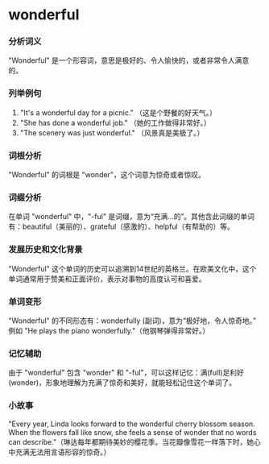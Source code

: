 # wonderful

### 分析词义

  

"Wonderful" 是一个形容词，意思是极好的、令人愉快的，或者非常令人满意的。

  

### 列举例句

  

1.  "It's a wonderful day for a picnic." （这是个野餐的好天气。）
2.  "She has done a wonderful job." （她的工作做得非常好。）
3.  "The scenery was just wonderful." （风景真是美极了。）

  

### 词根分析

  

"Wonderful" 的词根是 "wonder"，这个词意为惊奇或者惊叹。

  

### 词缀分析

  

在单词 "wonderful" 中，"-ful" 是词缀，意为“充满...的”。其他含此词缀的单词有：beautiful（美丽的）、grateful（感激的）、helpful（有帮助的）等。

  

### 发展历史和文化背景

  

"Wonderful" 这个单词的历史可以追溯到14世纪的英格兰。在欧美文化中，这个单词通常用于赞美和正面评价，表示对事物的高度认可和喜爱。

  

### 单词变形

  

"Wonderful" 的不同形态有：wonderfully (副词)，意为“极好地，令人惊奇地。” 例如 "He plays the piano wonderfully."（他钢琴弹得非常好。）

  

### 记忆辅助

  

由于 "wonderful" 包含 "wonder" 和 "-ful"，可以这样记忆：满(full)足利好(wonder)，形象地理解为充满了惊奇和美好，就能轻松记住这个单词了。

  

### 小故事

  

"Every year, Linda looks forward to the wonderful cherry blossom season. When the flowers fall like snow, she feels a sense of wonder that no words can describe."（琳达每年都期待美妙的樱花季。当花瓣像雪花一样落下时，她心中充满无法用言语形容的惊奇。）
